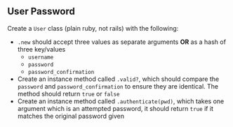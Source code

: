 ## User Password

Create a `User` class (plain ruby, not rails) with the following:

- `.new` should accept three values as separate arguments **OR** as a hash of three key/values
  - `username`
  - `password`
  - `password_confirmation`
- Create an instance method called `.valid?`, which should compare the `password` and `password_confirmation` to ensure they are identical. The method should return `true` or `false`
- Create an instance method called `.authenticate(pwd)`,  which takes one argument which is an attempted password, it should return `true` if it matches the original password given
